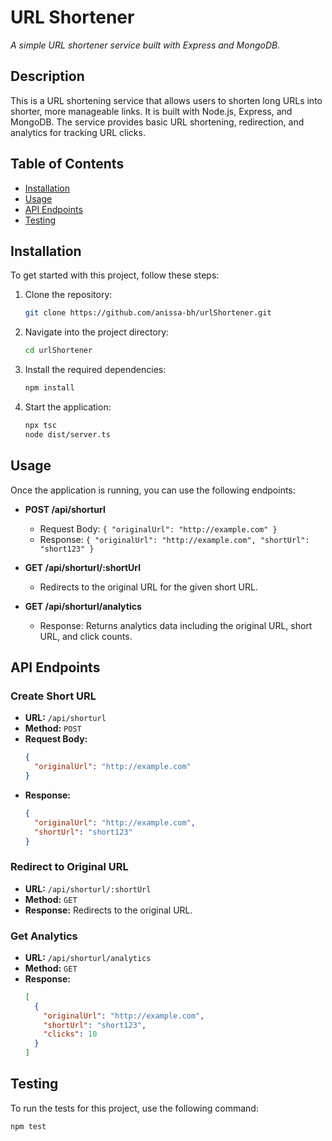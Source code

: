 # URL Shortener
_A simple URL shortener service built with Express and MongoDB._

## Description

This is a URL shortening service that allows users to shorten long URLs into shorter, more manageable links. It is built with Node.js, Express, and MongoDB. The service provides basic URL shortening, redirection, and analytics for tracking URL clicks.

## Table of Contents
- [Installation](#installation)
- [Usage](#usage)
- [API Endpoints](#api-endpoints)
- [Testing](#testing)



## Installation

To get started with this project, follow these steps:

1. Clone the repository:
   ```bash
   git clone https://github.com/anissa-bh/urlShortener.git
   ```

2. Navigate into the project directory:
   ```bash
   cd urlShortener
   ```

3. Install the required dependencies:
   ```bash
   npm install
   ```

4. Start the application:
   ```bash
   npx tsc
   node dist/server.ts
   ```


## Usage

Once the application is running, you can use the following endpoints:

- **POST /api/shorturl**
  - Request Body: `{ "originalUrl": "http://example.com" }`
  - Response: `{ "originalUrl": "http://example.com", "shortUrl": "short123" }`

- **GET /api/shorturl/:shortUrl**
  - Redirects to the original URL for the given short URL.

- **GET /api/shorturl/analytics**
  - Response: Returns analytics data including the original URL, short URL, and click counts.



## API Endpoints

### Create Short URL
- **URL:** `/api/shorturl`
- **Method:** `POST`
- **Request Body:**
  ```json
  {
    "originalUrl": "http://example.com"
  }
  ```
- **Response:**
  ```json
  {
    "originalUrl": "http://example.com",
    "shortUrl": "short123"
  }
  ```



### Redirect to Original URL
- **URL:** `/api/shorturl/:shortUrl`
- **Method:** `GET`
- **Response:** Redirects to the original URL.




### Get Analytics
- **URL:** `/api/shorturl/analytics`
- **Method:** `GET`
- **Response:**
  ```json
  [
    {
      "originalUrl": "http://example.com",
      "shortUrl": "short123",
      "clicks": 10
    }
  ]
  ```


## Testing

To run the tests for this project, use the following command:

```bash
npm test

